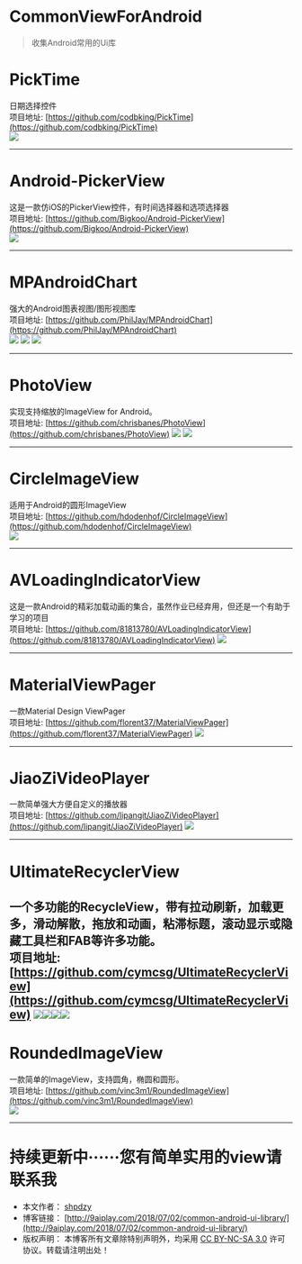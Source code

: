 # CommonViewForAndroid

> 收集Android常用的Ui库

# PickTime
日期选择控件  
项目地址:
[https://github.com/codbking/PickTime](https://github.com/codbking/PickTime)  
![](https://raw.githubusercontent.com/SHPDZY/CommonViewForAndroid/master/common-android-ui-library/1.gif)

----------

# Android-PickerView
这是一款仿iOS的PickerView控件，有时间选择器和选项选择器  
项目地址:
[https://github.com/Bigkoo/Android-PickerView](https://github.com/Bigkoo/Android-PickerView)    
![](https://raw.githubusercontent.com/SHPDZY/CommonViewForAndroid/master/common-android-ui-library/2.gif)

----------

# MPAndroidChart
强大的Android图表视图/图形视图库    
项目地址:
[https://github.com/PhilJay/MPAndroidChart](https://github.com/PhilJay/MPAndroidChart)  
![](https://raw.githubusercontent.com/SHPDZY/CommonViewForAndroid/master/common-android-ui-library/3-1.png)
![](https://raw.githubusercontent.com/SHPDZY/CommonViewForAndroid/master/common-android-ui-library/3-2.png)
![](https://raw.githubusercontent.com/SHPDZY/CommonViewForAndroid/master/common-android-ui-library/3-3.png)

----------


# PhotoView
实现支持缩放的ImageView for Android。   
项目地址:
[https://github.com/chrisbanes/PhotoView](https://github.com/chrisbanes/PhotoView)
![](https://raw.githubusercontent.com/SHPDZY/CommonViewForAndroid/master/common-android-ui-library/4-1.png)
![](https://raw.githubusercontent.com/SHPDZY/CommonViewForAndroid/master/common-android-ui-library/4-2.png)

----------

# CircleImageView
适用于Android的圆形ImageView  
项目地址:
[https://github.com/hdodenhof/CircleImageView](https://github.com/hdodenhof/CircleImageView)  
![](https://raw.githubusercontent.com/SHPDZY/CommonViewForAndroid/master/common-android-ui-library/5.png)


----------



# AVLoadingIndicatorView
这是一款Android的精彩加载动画的集合，虽然作业已经弃用，但还是一个有助于学习的项目  
项目地址:
[https://github.com/81813780/AVLoadingIndicatorView](https://github.com/81813780/AVLoadingIndicatorView)
![](https://raw.githubusercontent.com/SHPDZY/CommonViewForAndroid/master/common-android-ui-library/6.gif)

----------


# MaterialViewPager
一款Material Design ViewPager   
项目地址:
[https://github.com/florent37/MaterialViewPager](https://github.com/florent37/MaterialViewPager)
![](https://raw.githubusercontent.com/SHPDZY/CommonViewForAndroid/master/common-android-ui-library/7.png)

----------

# JiaoZiVideoPlayer
一款简单强大方便自定义的播放器  
项目地址:
[https://github.com/lipangit/JiaoZiVideoPlayer](https://github.com/lipangit/JiaoZiVideoPlayer)
![](https://raw.githubusercontent.com/SHPDZY/CommonViewForAndroid/master/common-android-ui-library/8.png)

----------

# UltimateRecyclerView
一个多功能的RecycleView，带有拉动刷新，加载更多，滑动解散，拖放和动画，粘滞标题，滚动显示或隐藏工具栏和FAB等许多功能。  
项目地址:
[https://github.com/cymcsg/UltimateRecyclerView](https://github.com/cymcsg/UltimateRecyclerView)
![](https://raw.githubusercontent.com/SHPDZY/CommonViewForAndroid/master/common-android-ui-library/9.gif)![](https://raw.githubusercontent.com/SHPDZY/CommonViewForAndroid/master/common-android-ui-library/9-4.gif)![](https://raw.githubusercontent.com/SHPDZY/CommonViewForAndroid/master/common-android-ui-library/9-2.gif)![](https://raw.githubusercontent.com/SHPDZY/CommonViewForAndroid/master/common-android-ui-library/9-3.gif)
----------


# RoundedImageView
一款简单的ImageView，支持圆角，椭圆和圆形。  
项目地址:
[https://github.com/vinc3m1/RoundedImageView](https://github.com/vinc3m1/RoundedImageView)  
![](https://raw.githubusercontent.com/SHPDZY/CommonViewForAndroid/master/common-android-ui-library/10.png)

----------

# 持续更新中······您有简单实用的view请联系我


- 本文作者： [shpdzy](https://github.com/SHPDZY)  
- 博客链接： [http://9aiplay.com/2018/07/02/common-android-ui-library/](http://9aiplay.com/2018/07/02/common-android-ui-library/)
- 版权声明： 本博客所有文章除特别声明外，均采用 [CC BY-NC-SA 3.0](https://creativecommons.org/licenses/by-nc-sa/3.0/) 许可协议。转载请注明出处！